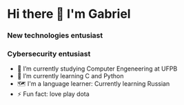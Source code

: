 <h1> Hi there 👋 I'm Gabriel</h1>

<h3>New technologies entusiast</h3>
<h3> Cybersecurity entusiast</h3>

- 🔭 I’m currently studying  Computer Engeneering at UFPB
- 🌱 I’m currently learning C and Python
- 🗺️ I'm a language learner: Currently learning Russian
- ⚡ Fun fact: love play dota 

